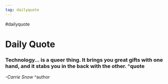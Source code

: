 ```yaml
---
tag: dailyquote
---
```


#dailyquote

# Daily Quote

### Technology… is a queer thing. It brings you great gifts with one hand, and it stabs you in the back with the other. ^quote
*-Carrie Snow* ^author
